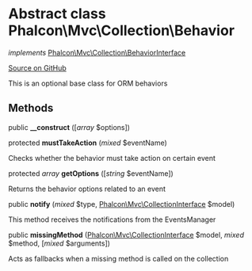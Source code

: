 # Abstract class **Phalcon\\Mvc\\Collection\\Behavior**

*implements* [Phalcon\Mvc\Collection\BehaviorInterface](/en/3.1.2/api/Phalcon_Mvc_Collection_BehaviorInterface)

<a href="https://github.com/phalcon/cphalcon/blob/master/phalcon/mvc/collection/behavior.zep" class="btn btn-default btn-sm">Source on GitHub</a>

This is an optional base class for ORM behaviors

## Methods
public  **__construct** ([*array* $options])

protected  **mustTakeAction** (*mixed* $eventName)

Checks whether the behavior must take action on certain event

protected *array* **getOptions** ([*string* $eventName])

Returns the behavior options related to an event

public  **notify** (*mixed* $type, [Phalcon\Mvc\CollectionInterface](/en/3.1.2/api/Phalcon_Mvc_CollectionInterface) $model)

This method receives the notifications from the EventsManager

public  **missingMethod** ([Phalcon\Mvc\CollectionInterface](/en/3.1.2/api/Phalcon_Mvc_CollectionInterface) $model, *mixed* $method, [*mixed* $arguments])

Acts as fallbacks when a missing method is called on the collection

